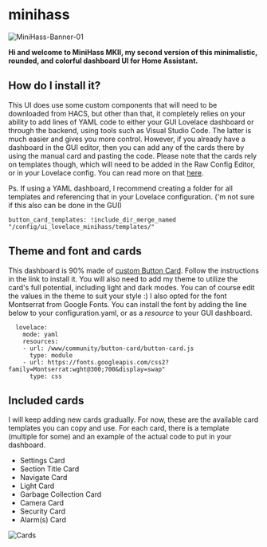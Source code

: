 # minihass

![MiniHass-Banner-01](https://github.com/fredrikpersson92/minihass/assets/105781178/5b3fd949-3a2f-406e-904b-17997335c291)

**Hi and welcome to MiniHass MKII, my second version of this minimalistic, rounded, and colorful dashboard UI for Home Assistant.**

## How do I install it?

This UI does use some custom components that will need to be downloaded from HACS, but other than that, it completely relies on your ability to add lines of YAML code to either your GUI Lovelace dashboard or through the backend, using tools such as Visual Studio Code. The latter is much easier and gives you more control. However, if you already have a dashboard in the GUI editor, then you can add any of the cards there by using the manual card and pasting the code. Please note that the cards rely on templates though, which will need to be added in the Raw Config Editor, or in your Lovelace config. You can read more on that [here](https://github.com/custom-cards/button-card#configuration-templates).

Ps. If using a YAML dashboard, I recommend creating a folder for all templates and referencing that in your Lovelace configuration. ('m not sure if this also can be done in the GUI)
```
button_card_templates: !include_dir_merge_named "/config/ui_lovelace_minihass/templates/"
```

## Theme and font and cards

This dashboard is 90% made of [custom Button Card](https://github.com/custom-cards/button-card). Follow the instructions in the link to install it. You will also need to add my theme to utilize the card's full potential, including light and dark modes. You can of course edit the values in the theme to suit your style :) I also opted for the font Montserrat from Google Fonts. You can install the font by adding the line below to your configuration.yaml, or as a *resource* to your GUI dashboard.

```
  lovelace:
    mode: yaml
    resources:
    - url: /www/community/button-card/button-card.js
      type: module
    - url: https://fonts.googleapis.com/css2?family=Montserrat:wght@300;700&display=swap"
      type: css
  ```

## Included cards

I will keep adding new cards gradually. For now, these are the available card templates you can copy and use. For each card, there is a template (multiple for some) and an example of the actual code to put in your dashboard. 

* Settings Card
* Section Title Card
* Navigate Card
* Light Card
* Garbage Collection Card
* Camera Card
* Security Card
* Alarm(s) Card

![Cards](https://github.com/fredrikpersson92/minihass/assets/105781178/5f58a9be-ef37-46c1-a051-a5f675cc9949)

